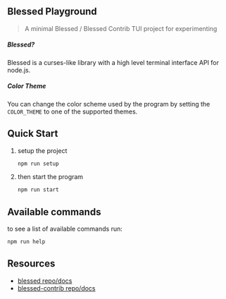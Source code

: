 Blessed Playground
---

> A minimal Blessed / Blessed Contrib TUI project for experimenting

##### Blessed?

Blessed is a curses-like library with a high level terminal interface API for node.js.

##### Color Theme

You can change the color scheme used by the program by setting the ``COLOR_THEME`` to one of the supported themes.


Quick Start
---

1. setup the project
    ```bash
    npm run setup
    ```

2. then start the program
    ```bash
    npm run start
    ```


Available commands
---

to see a list of available commands run:
```bash
npm run help
```


Resources
---

 - [blessed repo/docs](https://github.com/chjj/blessed)
 - [blessed-contrib repo/docs](https://github.com/yaronn/blessed-contrib)
